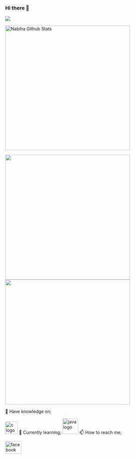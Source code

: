### Hi there 👋

![](https://komarev.com/ghpvc/?username=nabiha02&label=Profile+Visits&color=ff69b4&style=plastic)


<!--![Github stats](https://github-readme-stats.vercel.app/api?username=nabiha02)-->
<img width="400"
src="https://camo.githubusercontent.com/a03bb9eaa04d9f9a8fd5bf4d7433ca25a3cea975b1eeee8d9767daea04bcdb99/68747470733a2f2f6769746875622d726561646d652d73746174732e76657263656c2e6170702f6170693f757365726e616d653d6e61626968613032267468656d653d746f6b796f6e696768742673686f775f69636f6e733d7472756526686964655f626f726465723d7472756526636f756e745f707269766174653d74727565" alt="Nabiha Github Stats" data-canonical-src="https://github-readme-stats.vercel.app/api?username=nabiha02&amp;show_icons=true&amp;include_all_commits=true&amp;theme=tokyonight&amp;hide_border=true" style="max-width: 100%;">

 <img width="400" src="https://camo.githubusercontent.com/98cc5a28c5a16a14b93832ce7e20751c93508bba97858c993a6b92b3c2f572a9/68747470733a2f2f6769746875622d726561646d652d73747265616b2d73746174732e6865726f6b756170702e636f6d2f3f757365723d6e61626968613032267468656d653d626c7565626572727926686964655f626f726465723d74727565" data-canonical-src="https://github-readme-streak-stats.herokuapp.com/?user=nabiha02&theme=tokyonight&hide_border=true" style="max-width: 100%;">
 
 <img width="400" src="https://camo.githubusercontent.com/23d2c28b38d79504a82c2447c0962a67fa0ebcf1c6a55c9564a01e1859a60194/68747470733a2f2f6769746875622d726561646d652d73746174732e76657263656c2e6170702f6170692f746f702d6c616e67732f3f757365726e616d653d6e61626968613032267468656d653d626c756562657272792673686f775f69636f6e733d7472756526686964655f626f726465723d74727565266c61796f75743d636f6d70616374" data-canonical-src="https://github-readme-stats.vercel.app/api/top-langs/?username=nabiha02&layout=compact&theme=tokyonight&show_icons=true&hide_border=true&layout=compact" style="max-width: 100%;">
 

🔭 Have knowledge on;

<img src="https://camo.githubusercontent.com/8639a64068ea0e712beec603e79eb19daf6b3c26cb47c782b0debf2843a8bfa5/68747470733a2f2f63646e2e6a7364656c6976722e6e65742f67682f64657669636f6e732f64657669636f6e2f69636f6e732f632f632d6f726967696e616c2e737667" height="40" alt="c logo" data-canonical-src="https://cdn.jsdelivr.net/gh/devicons/devicon/icons/c/c-original.svg" style="max-width: 100%;">
🌱 Currently learning;

<img src="https://camo.githubusercontent.com/973913d161ca9ac03d1e941e3c0a9785dd928059a48274ed2b3ff564b5c564b2/68747470733a2f2f63646e2e6a7364656c6976722e6e65742f67682f64657669636f6e732f64657669636f6e2f69636f6e732f6a6176612f6a6176612d6f726967696e616c2e737667" height="50" alt="java logo" data-canonical-src="https://cdn.jsdelivr.net/gh/devicons/devicon/icons/java/java-original.svg" style="max-width: 100%;">
📫 How to reach me;


<a href="https://www.facebook.com/profile.php?id=100089780863300" rel="nofollow"><img src="https://raw.githubusercontent.com/maurodesouza/profile-readme-generator/master/src/assets/icons/social/facebook/default.svg" width="52" height="40" alt="facebook logo" style="max-width: 100%;"></a>


<!--
**nabiha02/nabiha02** is a ✨ _special_ ✨ repository because its `README.md` (this file) appears on your GitHub profile. 

Here are some ideas to get you started:


- 🔭 I’m currently working on ...
- 🌱 I’m currently learning ...
- 👯 I’m looking to collaborate on ...
- 🤔 I’m looking for help with ...
- 💬 Ask me about ...
- 📫 How to reach me: ... 
- 😄 Pronouns: ...
- ⚡ Fun fact: ...
-->
